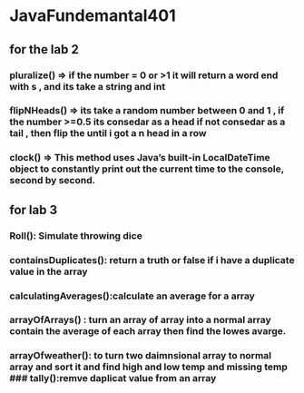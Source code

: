 # JavaFundemantal401

## for the lab 2
### pluralize() => if the number = 0 or >1 it will return a word end with s , and its take a string and int

### flipNHeads() => its take a random number between 0 and 1 , if the number >=0.5 its consedar as a head if not consedar as a tail , then flip the until i got a n head in a row

### clock() => This method uses Java’s built-in LocalDateTime object to constantly print out the current time to the console, second by second.

## for lab 3
### Roll(): Simulate throwing dice
### containsDuplicates(): return a truth or false if i have a duplicate value in the array
### calculatingAverages():calculate an average for a array
### arrayOfArrays() : turn an array of array into a normal array contain the average of each array then find the lowes avarge.
### arrayOfweather(): to turn two daimnsional array to normal array and sort it and find high and low temp and missing temp ### tally():remve daplicat value from an array